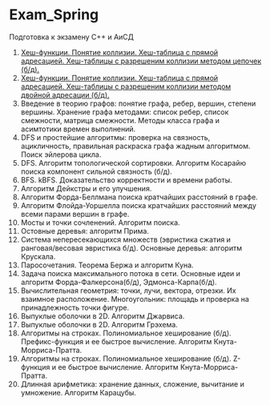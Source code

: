 # Exam_Spring
Подготовка к экзамену C++ и АиСД
1. [Хеш-функции. Понятие коллизии. Хеш-таблица с прямой адресацией. Хеш-таблицы с разрешеним коллизии методом цепочек (б/д).](https://github.com/Quirence/Exam_Spring/blob/main/ticket_1.cpp)
2. [Хеш-функции. Понятие коллизии. Хеш-таблица с прямой адресацией. Хеш-таблицы с разрешеним коллизии методом двойной адресации (б/д).](https://github.com/Quirence/Exam_Spring/blob/main/ticket_2.cpp)
3. Введение в теорию графов: понятие графа, ребер, вершин, степени вершины. Хранение графа методами: список ребер, список смежности, матрица смежности. Методы класса графа и
асимтотики времен выполнений.
4. DFS и простейшие алгоритмы: проверка на связность, ацикличность, правильная раскраска
графа жадным алгоритмом. Поиск эйлерова цикла.
5. DFS. Алгоритм топологической сортировки. Алгоритм Косарайю поиска компонент сильной
связность (б/д).
6. BFS. kBFS. Доказательство корректности и времени работы.
7. Алгоритм Дейкстры и его улучшения.
8. Алгоритм Форда-Беллмана поиска кратчайших расстояний в графе.
9. Алгоритм Флойда-Уоршелла поиска кратчайших расстояний между всеми парами вершин в
графе.
10. Мосты и точки сочленений. Алгоритм поиска.
11. Остовные деревья: алгоритм Прима.
12. Система непересекающихся множеств (эвристика сжатия и ранговая/весовая эвристика б/д).
Основные деревья: алгоритм Крускала.
13. Паросочетания. Теорема Бержа и алгоритм Куна.
14. Задача поиска максимального потока в сети. Основные идеи и алгоритм Форда-Фалкерсона(б/д),
Эдмонса-Карпа(б/д).
15. Вычислительная геометрия: точки, лучи, вектора, отрезки. Их взаимное расположение. Многоугольник: площадь и проверка на принадлежность точки фигуре.
16. Выпуклые оболочки в 2D. Алгоритм Джарвиса.
17. Выпуклые оболочки в 2D. Алгоритм Грэхема.
18. Алгоритмы на строках. Полиномиальное хеширование (б/д). Префикс-функция и ее быстрое
вычисление. Алгоритм Кнута-Морриса-Пратта.
19. Алгоритмы на строках. Полиномиальное хеширование (б/д). Z-функция и ее быстрое вычисление. Алгоритм Кнута-Морриса-Пратта.
20. Длинная арифметика: хранение данных, сложение, вычитание и умножение. Алгоритм Карацубы.
